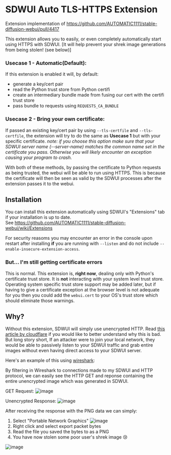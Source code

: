 # SDWUI Auto TLS-HTTPS Extension
Extension implementation of https://github.com/AUTOMATIC1111/stable-diffusion-webui/pull/4417

 This extension allows you to easily, or even completely automatically start using HTTPS with SDWUI. [It will help prevent your shrek image generations from being stolen! (see below)]
 
### Usecase 1 - Automatic(Default):
If this extension is enabled it will, by default:
- generate a key/cert pair
- read the Python trust store from Python certifi
- create an intermediary bundle made from fusing our cert with the certifi trust store
- pass bundle to requests using `REQUESTS_CA_BUNDLE`
 
### Usecase 2 - Bring your own certificate:
If passed an existing key/cert pair by using `--tls-certfile` and `--tls-certfile`, the extension will try to do the same as **Usecase 1** but with your specific certificate.
*note: if you choose this option make sure that your SDWUI server name (--server-name) matches the common name set in the certificate you pass. Otherwise you will likely encounter an exception causing your program to crash.*

 
With both of these methods, by passing the certificate to Python requests as being trusted, the webui will be able to run using HTTPS. This is because the certificate will then be seen as valid by the SDWUI processes after the extension passes it to the webui.

## Installation
You can install this extension automatically using SDWUI's "Extensions" tab if your installation is up to date.
\
See https://github.com/AUTOMATIC1111/stable-diffusion-webui/wiki/Extensions

For security reasoms you may encounter an error in the console upon restart after installing **if** you are running with `--listen` and do not include `--enable-insecure-extension-access`.

### But... I'm still getting certificate errors
This is normal. This extension is, **right now**, dealing only with Python's certificate trust store. It is **not** interacting with your system level trust store. Operating system specific trust store support may be added later, but if having to give a certificate exception at the browser level is not adequate for you then you could add the `webui.cert` to your OS's trust store which should eliminate those warnings.


## Why?

 Without this extension, SDWUI will simply use unencrypted HTTP. Read [this article by cloudflare](https://www.cloudflare.com/learning/ssl/why-is-http-not-secure/) if you would like to better understand why this is bad. But long story short, If an attacker were to join your local network, they would be able to passively listen to your SDWUI traffic and grab entire images without even having direct access to your SDWUI server.
 
 Here's an example of this using [wireshark](https://www.wireshark.org/):
 
By filtering in Wireshark to connections made to my SDWUI and HTTP protocol, we can easily see the HTTP GET and reponse containing the entire unencrypted image which was generated in SDWUI.
 
 GET Request:
![image](https://user-images.githubusercontent.com/30642826/201568983-170717f0-8bc9-40f3-890e-0cb6dce21f7d.png)

Unencrypted Response:
![image](https://user-images.githubusercontent.com/30642826/201569119-15610c55-8890-4627-bedd-b10be3838b67.png)

After receiving the response with the PNG data we can simply:
1. Select "Portable Network Graphics"
![image](https://user-images.githubusercontent.com/30642826/201569545-eaf9adac-9346-49e1-8c96-8e711203c8bd.png)
2. Right click and select export packet bytes
3. Read the file you saved the bytes to as a PNG
4. You have now stolen some poor user's shrek image 😢

![image](https://user-images.githubusercontent.com/30642826/201570306-87d62515-0c38-40c3-af84-936b5216c93a.png)
